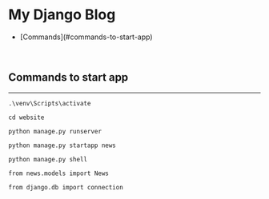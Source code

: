 # My Django Blog

<ul>
<li>[Commands](#commands-to-start-app)</li>
</ul>

<br>

## Commands to start app
<hr>

```
.\venv\Scripts\activate
```

```
cd website
```
```
python manage.py runserver
```
```
python manage.py startapp news
```

```
python manage.py shell

from news.models import News

from django.db import connection
```